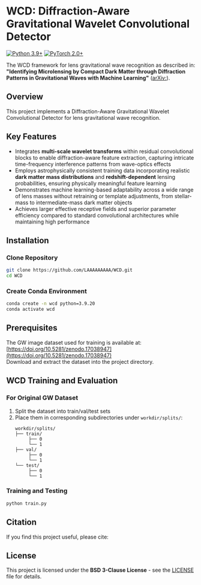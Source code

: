 # WCD: Diffraction-Aware Gravitational Wavelet Convolutional Detector

[![Python 3.9+](https://img.shields.io/badge/python-3.9+-blue.svg)](https://www.python.org/downloads/)
[![PyTorch 2.0+](https://img.shields.io/badge/PyTorch-2.0+-EE4C2C.svg)](https://pytorch.org/)

The WCD framework for lens gravitational wave recognition as described in:  
**"Identifying Microlensing by Compact Dark Matter through Diffraction Patterns in Gravitational Waves with Machine Learning"** ([arXiv:](https://doi.org/10.48550/arXiv.2509.04538)).

## Overview
This project implements a Diffraction-Aware Gravitational Wavelet Convolutional Detector for lens gravitational wave recognition. 

## Key Features
- Integrates **multi-scale wavelet transforms** within residual convolutional blocks to enable diffraction-aware feature extraction, capturing intricate time-frequency interference patterns from wave-optics effects
- Employs astrophysically consistent training data incorporating realistic **dark matter mass distributions** and **redshift-dependent** lensing probabilities, ensuring physically meaningful feature learning
- Demonstrates machine learning-based adaptability across a wide range of lens masses without retraining or template adjustments, from stellar-mass to intermediate-mass dark matter objects
- Achieves larger effective receptive fields and superior parameter efficiency compared to standard convolutional architectures while maintaining high performance


## Installation

### Clone Repository
```bash
git clone https://github.com/LAAAAAAAAA/WCD.git
cd WCD
```

### Create Conda Environment
```bash
conda create -n wcd python=3.9.20
conda activate wcd
```

## Prerequisites
The GW image dataset used for training is available at:  
[https://doi.org/10.5281/zenodo.17038947](https://doi.org/10.5281/zenodo.17038947)  
Download and extract the dataset into the project directory.

## WCD Training and Evaluation

### For Original GW Dataset
1. Split the dataset into train/val/test sets
2. Place them in corresponding subdirectories under `workdir/splits/`:
   ```
   workdir/splits/
   ├── train/
        ├── 0
        └── 1
   ├── val/
        ├── 0
        └── 1
   └── test/
        ├── 0
        └── 1
   ```

### Training and Testing
```bash
python train.py
```

## Citation
If you find this project useful, please cite:

<!-- Associated paper: 
[Identifying Microlensing by Compact Dark Matter through Diffraction Patterns in Gravitational Waves with Machine Learning](https://doi.org/10.48550/arXiv.2509.04538)

Dataset: [10.5281/zenodo.15354648](https://doi.org/10.5281/zenodo.15354648) -->

## License
This project is licensed under the **BSD 3-Clause License** - see the [LICENSE](LICENSE) file for details.
